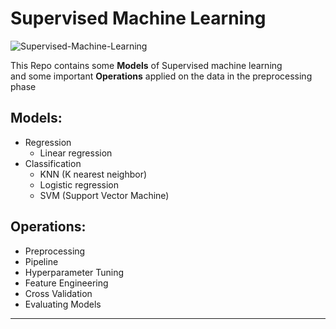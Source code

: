 # Supervised Machine Learning

![Supervised-Machine-Learning](https://github.com/YoussefAboelwafa/Supervised-ML/assets/96186143/c837b890-b4ff-4763-8ef7-11c95c644ae2)

This Repo contains some **Models** of Supervised machine learning <br> and some important **Operations** applied on the data in the preprocessing phase

## Models:

- Regression
  - Linear regression
- Classification
  - KNN (K nearest neighbor)
  - Logistic regression
  - SVM (Support Vector Machine)

## Operations:

- Preprocessing
- Pipeline
- Hyperparameter Tuning
- Feature Engineering
- Cross Validation
- Evaluating Models
<hr>
